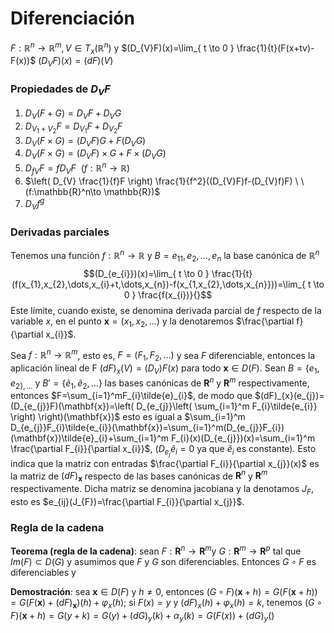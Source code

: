 # Diferenciación
$F:\mathbb{R}^n\to \mathbb{R}^m,V\in T_{x}(\mathbb{R}^n)$ y $(D_{V}F)(x)=\lim_{ t \to 0 } \frac{1}{t}(F(x+tv)-F(x))$
$(D_{V}F)(x)=(dF)(V)$

### Propiedades de $D_{V}F$
1. $D_{V}(F+G)=D_{V}F+D_{V}G$
2. $D_{V_{1}+V_{2}}F=D_{V_{1}}F+D_{V_{2}}F$
3. $D_{V}(F\times G)=(D_{V}F)G+F(D_{V}G)$
4. $D_{V}(F\times G)=(D_{V}F)\times G+F\times(D_{V}G)$
5. $D_{fV}F=fD_{V}F \ \ (f:\mathbb{R}^n\to\mathbb{R})$
6. $\left( D_{V} \frac{1}{f}F \right) \frac{1}{f^2}((D_{V}F)f-(D_{V}f)F) \ \ (f:\mathbb{R}^n\to \mathbb{R})$
7. $D_{V}f^g$

### Derivadas parciales
Tenemos una función $f:\mathbb{R}^n \to \mathbb{R}$ y $B={e_{11}, e_{2},\dots,e_{n}}$ la base canónica de $\mathbb{R}^n$
$$(D_{e_{i}})(x)=\lim_{ t \to 0 } \frac{1}{t}(f(x_{1},x_{2},\dots,x_{i}+t,\dots,x_{n})-f(x_{1,x_{2},\dots,x_{n}}))=\lim_{ t \to 0 } \frac{f(x_{i})}{}$$
Este límite, cuando existe, se denomina derivada parcial de $f$ respecto de la variable $x$, en el punto $\mathbf{x}=(x_{1},x_{2},\dots)$ y la denotaremos $\frac{\partial f}{\partial x_{i}}$.

Sea $f:\mathbb{R}^n \to \mathbb{R}^m$, esto es, $F=(F_{1},F_{2},\dots)$ y sea $F$ diferenciable, entonces la aplicación lineal de F $(dF)_{x}(V)=(D_{V})F(x)$ para todo $\mathbf{x}\in D(F)$.
Sean $B=\{e_{1},e_{2\},\dots}$ y $B'=\{ \tilde{e}_{1},\tilde{e}_{2},\dots \}$ las bases canónicas de $\mathbf{R}^n$ y $\mathbf{R}^m$ respectivamente, entonces $F=\sum_{i=1}^mF_{i}\tilde{e}_{i}$, de modo que $(dF)_{x}(e_{j})=(D_{e_{j}}F)(\mathbf{x})=\left( D_{e_{j}}\left( \sum_{i=1}^m F_{i}\tilde{e_{i}} \right) \right)(\mathbf{x})$ esto es igual a $\sum_{i=1}^m D_{e_{j}}F_{i}\tilde{e_{i}}(\mathbf{x})=\sum_{i=1}^m(D_{e_{j}}F_{i})(\mathbf{x})\tilde{e}_{i}+\sum_{i=1}^m F_{i}(x)(D_{e_{j}})(x)=\sum_{i=1}^m \frac{\partial F_{i}}{\partial x_{i}}$, ($D_{e_{j}}\tilde{e}_{i}=0$ ya que $\tilde{e}_{i}$ es constante).
Esto indica que la matriz con entradas $\frac{\partial F_{i}}{\partial x_{j}}(x)$ es la matriz de $(dF)_{\mathbf{x}}$ respecto de las bases canónicas de $\mathbf{R}^n$ y $\mathbf{R}^m$ respectivamente. Dicha matriz se denomina jacobiana y la denotamos $J_{F}$, esto es $e_{ij}(J_{F})=\frac{\partial F_{i}}{\partial x_{j}}$.

### Regla de la cadena
**Teorema (regla de la cadena)**: sean $F:\mathbf{R}^n\to \mathbf{R}^m$y $G:\mathbf{R}^m\to \mathbf{R}^p$ tal que $Im(F)\subset D(G)$ y asumimos que $F$ y $G$ son diferenciables. Entonces $G\circ F$ es diferenciables y 

**Demostración**: sea $\mathbf{x}\in D(F)$ y $h\neq 0$, entonces $(G\circ F)(\mathbf{x}+h)=G(F(\mathbf{x}+h))=G(F(\mathbf{x})+(dF)_{\mathbf{x}})(h)+\varphi_{x}(h)$; si $F(x)=y$ y $(dF)_{x}(h)+\varphi_{x}(h)=k$, tenemos $(G\circ F)(\mathbf{x}+h)=G(y+k)=G(y)+(dG)_{y}(k)+\alpha_{y}(k)=G(F(x))+(dG)_{y}()$ 